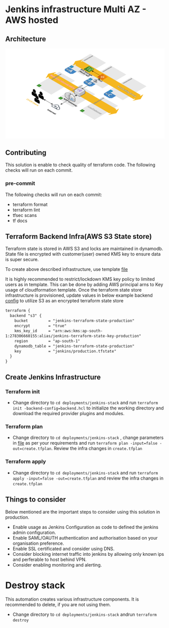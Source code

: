 # Jenkins infrastructure Multi AZ - AWS hosted

## Architecture

![Architecture](./images/jenkins_infra.png)

## Contributing

This solution is enable to check quality of terraform code. The following checks will run on each commit.
### pre-commit

The following checks will run on each commit:

-   terraform format
-   terraform lint
-   tfsec scans
-   tf docs

## Terraform Backend Infra(AWS S3 State store)

Terraform state is stored in AWS S3 and locks are maintained in dynamodb. State file is encrypted with customer(user) owned KMS key to ensure data is super secure.

To create above described infrastructure, use template [file](terraform/infra/remote-state/tfstate_encrypted_cfn.yaml)

It is highly recommended to restrict/lockdown KMS key policy to limited users as in template. This can be done by adding AWS principal arns to Key usage of cloudformation template. Once the terraform state store infrastructure is provisioned, update values in below example backend [config](terraform/deployments/jenkins-stack/backend.hcl) to utilize S3 as an encrypted terraform state store

```hcl
terraform {
  backend "s3" {
    bucket         = "jenkins-terraform-state-production"
    encrypt        = "true"
    kms_key_id     = "arn:aws:kms:ap-south-1:278306660155:alias/jenkins-terraform-state-key-production"
    region         = "ap-south-1"
    dynamodb_table = "jenkins-terraform-state-production"
    key            = "jenkins/production.tfstate"
  }
}
```
## Create Jenkins Infrastructure

### Terraform init

- Change directory to `cd deployments/jenkins-stack` and run `terraform init -backend-config=backend.hcl` to initialize the working directory and download the required provider plugins and modules.

### Terraform plan

- Change directory to `cd deployments/jenkins-stack` , change parameters in [file](terraform/deployments/jenkins-stack/production.vars.json) as per your requirements and run `terraform plan -input=false -out=create.tfplan`. Review the infra changes in `create.tfplan`


### Terraform apply

- Change directory to `cd deployments/jenkins-stack` and run `terraform apply -input=false -out=create.tfplan` and review the infra changes in `create.tfplan`


## Things to consider

Below mentioned are the important steps to consider using this solution in production.

- Enable usage as Jenkins Configuration as code to defined the jenkins admin configuration.
- Enable SAML/OAUTH authentication and authorisation based on your organisation preference.
- Enable SSL certificated and consider using DNS.
- Consider blocking internet traffic into jenkins by allowing only known ips and perferable to host behind VPN.
- Consider enabling monitoring and alerting.


# Destroy stack

This automation creates various infrastructure components. It is recommended to delete, if you are not using them.
- Change directory to `cd deployments/jenkins-stack` andrun `terraform destroy`
